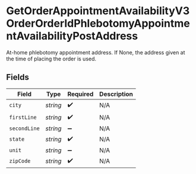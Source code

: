 # GetOrderAppointmentAvailabilityV3OrderOrderIdPhlebotomyAppointmentAvailabilityPostAddress

At-home phlebotomy appointment address. If None, the address given at the time of placing the order is used.


## Fields

| Field              | Type               | Required           | Description        |
| ------------------ | ------------------ | ------------------ | ------------------ |
| `city`             | *string*           | :heavy_check_mark: | N/A                |
| `firstLine`        | *string*           | :heavy_check_mark: | N/A                |
| `secondLine`       | *string*           | :heavy_minus_sign: | N/A                |
| `state`            | *string*           | :heavy_check_mark: | N/A                |
| `unit`             | *string*           | :heavy_minus_sign: | N/A                |
| `zipCode`          | *string*           | :heavy_check_mark: | N/A                |